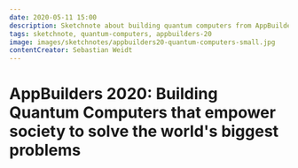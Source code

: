 ```yaml
---
date: 2020-05-11 15:00
description: Sketchnote about building quantum computers from AppBuilders 2020 (online conference)
tags: sketchnote, quantum-computers, appbuilders-20
image: images/sketchnotes/appbuilders20-quantum-computers-small.jpg
contentCreator: Sebastian Weidt
---
```


# AppBuilders 2020: Building Quantum Computers that empower society to solve the world's biggest problems
